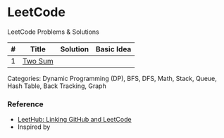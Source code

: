 # LeetCode
LeetCode Problems & Solutions
   
| # | Title | Solution | Basic Idea | 
|---| ----- | -------- | ---------- |
|1 | [Two Sum](https://leetcode.com/problems/two-sum/) | 
   
Categories: Dynamic Programming (DP), BFS, DFS, Math, Stack, Queue, Hash Table, Back Tracking, Graph

### Reference
- [LeetHub: Linking GitHub and LeetCode](https://github.com/QasimWani/LeetHub)
- Inspired by 
 
 
 
